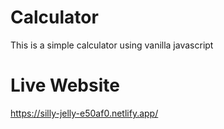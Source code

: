 # Calculator
This is a simple calculator using vanilla javascript 

# Live Website
https://silly-jelly-e50af0.netlify.app/
